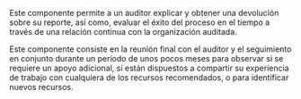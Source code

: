 Este componente permite a un auditor explicar y obtener una devolución sobre su reporte, así como, evaluar el éxito del proceso en el tiempo a través de una relación continua con la organización auditada.

Este componente consiste en la reunión final con el auditor y el seguimiento en conjunto durante un período de unos pocos meses para observar si se requiere un apoyo adicional, si están dispuestos a compartir su experiencia de trabajo con cualquiera de los recursos recomendados, o para identificar nuevos recursos.
